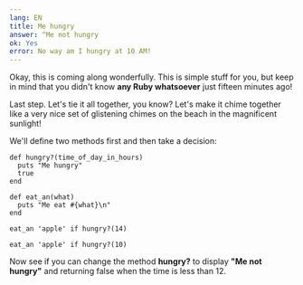 ```yaml
---
lang: EN
title: Me hungry
answer: ^Me not hungry
ok: Yes
error: No way am I hungry at 10 AM!
---
```


Okay, this is coming along wonderfully. This is simple stuff for you, but keep in mind that you
didn't know **any Ruby whatsoever** just fifteen minutes ago!

Last step. Let's tie it all together, you know? Let's make it chime together like a very nice set
of glistening chimes on the beach in the magnificent sunlight!

We'll define two methods first and then take a decision:

    def hungry?(time_of_day_in_hours)
      puts "Me hungry"
      true
    end

    def eat_an(what)
      puts "Me eat #{what}\n"
    end

    eat_an 'apple' if hungry?(14)

    eat_an 'apple' if hungry?(10)

Now see if you can change the method **hungry?** to display **"Me not hungry"** and returning false
when the time is less than 12.
